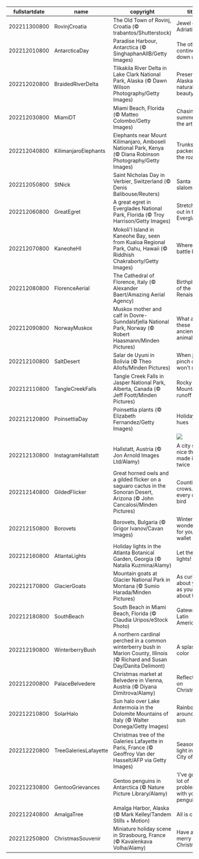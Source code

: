 |fullstartdate|name|copyright|title|image|
|--|--|--|--|--|
202211300800|RovinjCroatia|The Old Town of Rovinj, Croatia (© trabantos/Shutterstock)|Jewel of the Adriatic|![](/en-US/2022/12/202211300800RovinjCroatia.jpg)|
202212010800|AntarcticaDay|Paradise Harbour, Antarctica (© SinghaphanAllB/Getty Images)|The other continent down under|![](/en-US/2022/12/202212010800AntarcticaDay.jpg)|
202212020800|BraidedRiverDelta|Tlikakila River Delta in Lake Clark National Park, Alaska (© Dawn Wilson Photography/Getty Images)|Preserving Alaska's natural beauty|![](/en-US/2022/12/202212020800BraidedRiverDelta.jpg)|
202212030800|MiamiDT|Miami Beach, Florida (© Matteo Colombo/Getty Images)|Chasing summer in the art world|![](/en-US/2022/12/202212030800MiamiDT.jpg)|
202212040800|KilimanjaroElephants|Elephants near Mount Kilimanjaro, Amboseli National Park, Kenya (© Diana Robinson Photography/Getty Images)|Trunks packed for the road|![](/en-US/2022/12/202212040800KilimanjaroElephants.jpg)|
202212050800|StNick|Saint Nicholas Day in Verbier, Switzerland (© Denis Balibouse/Reuters)|Santa slalom|![](/en-US/2022/12/202212050800StNick.jpg)|
202212060800|GreatEgret|A great egret in Everglades National Park, Florida (© Troy Harrison/Getty Images)|Stretching out in the Everglades|![](/en-US/2022/12/202212060800GreatEgret.jpg)|
202212070800|KaneoheHI|Mokoli'I Island in Kaneohe Bay, seen from Kualoa Regional Park, Oahu, Hawaii (© Riddhish Chakraborty/Getty Images)|Where the battle began|![](/en-US/2022/12/202212070800KaneoheHI.jpg)|
202212080800|FlorenceAerial|The Cathedral of Florence, Italy (© Alexander Baert/Amazing Aerial Agency)|Birthplace of the Renaissance|![](/en-US/2022/12/202212080800FlorenceAerial.jpg)|
202212090800|NorwayMuskox|Muskox mother and calf in Dovre-Sunndalsfjella National Park, Norway (© Robert Haasmann/Minden Pictures)|What are these ancient animals?|![](/en-US/2022/12/202212090800NorwayMuskox.jpg)|
202212100800|SaltDesert|Salar de Uyuni in Bolivia (© Theo Allofs/Minden Pictures)|When just a pinch of salt won't do|![](/en-US/2022/12/202212100800SaltDesert.jpg)|
202212110800|TangleCreekFalls|Tangle Creek Falls in Jasper National Park, Alberta, Canada (© Jeff Foott/Minden Pictures)|Rocky Mountain runoff|![](/en-US/2022/12/202212110800TangleCreekFalls.jpg)|
202212120800|PoinsettiaDay|Poinsettia plants (© Elizabeth Fernandez/Getty Images)|Holiday hues|![](/en-US/2022/12/202212120800PoinsettiaDay.jpg)|
||||![](/en-US/2022/12/.jpg)|
202212130800|InstagramHallstatt|Hallstatt, Austria (© Jon Arnold Images Ltd/Alamy)|A city so nice they made it twice|![](/en-US/2022/12/202212130800InstagramHallstatt.jpg)|
202212140800|GildedFlicker|Great horned owls and a gilded flicker on a saguaro cactus in the Sonoran Desert, Arizona (© John Cancalosi/Minden Pictures)|Counting crows...and every other bird|![](/en-US/2022/12/202212140800GildedFlicker.jpg)|
202212150800|Borovets|Borovets, Bulgaria (© Grigor Ivanov/Cavan Images)|Winter wonderland for your wallet|![](/en-US/2022/12/202212150800Borovets.jpg)|
202212160800|AtlantaLights|Holiday lights in the Atlanta Botanical Garden, Georgia (© Natalia Kuzmina/Alamy)|Let there be lights!|![](/en-US/2022/12/202212160800AtlantaLights.jpg)|
202212170800|GlacierGoats|Mountain goats at Glacier National Park in Montana (© Sumio Harada/Minden Pictures)|As curious about you as you are about them|![](/en-US/2022/12/202212170800GlacierGoats.jpg)|
202212180800|SouthBeach|South Beach in Miami Beach, Florida (© Claudia Uripos/eStock Photo)|Gateway to Latin America|![](/en-US/2022/12/202212180800SouthBeach.jpg)|
202212190800|WinterberryBush|A northern cardinal perched in a common winterberry bush in Marion County, Illinois (© Richard and Susan Day/Danita Delimont)|A splash of color|![](/en-US/2022/12/202212190800WinterberryBush.jpg)|
202212200800|PalaceBelvedere|Christmas market at Belvedere in Vienna, Austria (© Diyana Dimitrova/Alamy)|Reflecting on Christmas|![](/en-US/2022/12/202212200800PalaceBelvedere.jpg)|
202212210800|SolarHalo|Sun halo over Lake Antermoia in the Dolomite Mountains of Italy (© Walter Donega/Getty Images)|Rainbow around the sun|![](/en-US/2022/12/202212210800SolarHalo.jpg)|
202212220800|TreeGaleriesLafayette|Christmas tree of the Galeries Lafayette in Paris, France (© Geoffroy Van der Hasselt/AFP via Getty Images)|Season of light in the City of Light|![](/en-US/2022/12/202212220800TreeGaleriesLafayette.jpg)|
202212230800|GentooGrievances|Gentoo penguins in Antarctica (© Nature Picture Library/Alamy)|'I've got a lot of problems with you penguins!'|![](/en-US/2022/12/202212230800GentooGrievances.jpg)|
202212240800|AmalgaTree|Amalga Harbor, Alaska (© Mark Kelley/Tandem Stills + Motion)|All is calm|![](/en-US/2022/12/202212240800AmalgaTree.jpg)|
202212250800|ChristmasSouvenir|Miniature holiday scene in Strasbourg, France (© Kavalenkava Volha/Alamy)|Have a merry little Christmas|![](/en-US/2022/12/202212250800ChristmasSouvenir.jpg)|
